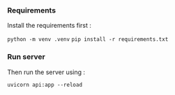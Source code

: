 ### Requirements

Install the requirements first :

```python -m venv .venv```
```pip install -r requirements.txt```

### Run server

Then run the server using :

```uvicorn api:app --reload```